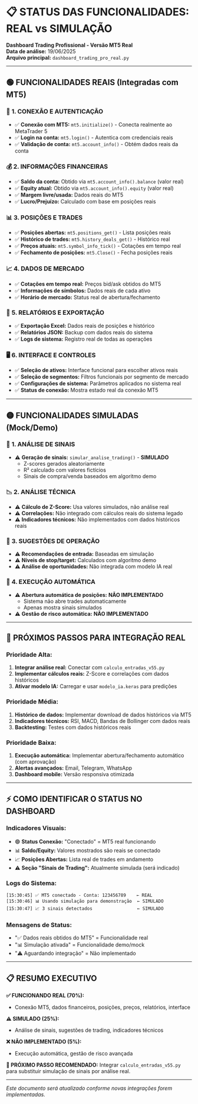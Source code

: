 # 📋 STATUS DAS FUNCIONALIDADES: REAL vs SIMULAÇÃO

**Dashboard Trading Profissional - Versão MT5 Real**  
**Data de análise:** 19/06/2025  
**Arquivo principal:** `dashboard_trading_pro_real.py`

---

## 🟢 FUNCIONALIDADES REAIS (Integradas com MT5)

### 🔗 **1. CONEXÃO E AUTENTICAÇÃO**
- ✅ **Conexão com MT5:** `mt5.initialize()` - Conecta realmente ao MetaTrader 5
- ✅ **Login na conta:** `mt5.login()` - Autentica com credenciais reais
- ✅ **Validação de conta:** `mt5.account_info()` - Obtém dados reais da conta

### 💰 **2. INFORMAÇÕES FINANCEIRAS**
- ✅ **Saldo da conta:** Obtido via `mt5.account_info().balance` (valor real)
- ✅ **Equity atual:** Obtido via `mt5.account_info().equity` (valor real)
- ✅ **Margem livre/usada:** Dados reais do MT5
- ✅ **Lucro/Prejuízo:** Calculado com base em posições reais

### 📊 **3. POSIÇÕES E TRADES**
- ✅ **Posições abertas:** `mt5.positions_get()` - Lista posições reais
- ✅ **Histórico de trades:** `mt5.history_deals_get()` - Histórico real
- ✅ **Preços atuais:** `mt5.symbol_info_tick()` - Cotações em tempo real
- ✅ **Fechamento de posições:** `mt5.Close()` - Fecha posições reais

### 📈 **4. DADOS DE MERCADO**
- ✅ **Cotações em tempo real:** Preços bid/ask obtidos do MT5
- ✅ **Informações de símbolos:** Dados reais de cada ativo
- ✅ **Horário de mercado:** Status real de abertura/fechamento

### 💾 **5. RELATÓRIOS E EXPORTAÇÃO**
- ✅ **Exportação Excel:** Dados reais de posições e histórico
- ✅ **Relatórios JSON:** Backup com dados reais do sistema
- ✅ **Logs de sistema:** Registro real de todas as operações

### 🖥️ **6. INTERFACE E CONTROLES**
- ✅ **Seleção de ativos:** Interface funcional para escolher ativos reais
- ✅ **Seleção de segmentos:** Filtros funcionais por segmento de mercado
- ✅ **Configurações de sistema:** Parâmetros aplicados no sistema real
- ✅ **Status de conexão:** Mostra estado real da conexão MT5

---

## 🟡 FUNCIONALIDADES SIMULADAS (Mock/Demo)

### 🤖 **1. ANÁLISE DE SINAIS**
- ⚠️ **Geração de sinais:** `simular_analise_trading()` - **SIMULADO**
  - Z-scores gerados aleatoriamente
  - R² calculado com valores fictícios
  - Sinais de compra/venda baseados em algoritmo demo

### 📉 **2. ANÁLISE TÉCNICA**
- ⚠️ **Cálculo de Z-Score:** Usa valores simulados, não análise real
- ⚠️ **Correlações:** Não integrado com cálculos reais do sistema legado
- ⚠️ **Indicadores técnicos:** Não implementados com dados históricos reais

### 🎯 **3. SUGESTÕES DE OPERAÇÃO**
- ⚠️ **Recomendações de entrada:** Baseadas em simulação
- ⚠️ **Níveis de stop/target:** Calculados com algoritmo demo
- ⚠️ **Análise de oportunidades:** Não integrada com modelo IA real

### 🔄 **4. EXECUÇÃO AUTOMÁTICA**
- ⚠️ **Abertura automática de posições:** **NÃO IMPLEMENTADO**
  - Sistema não abre trades automaticamente
  - Apenas mostra sinais simulados
- ⚠️ **Gestão de risco automática:** **NÃO IMPLEMENTADO**

---

## 🔧 PRÓXIMOS PASSOS PARA INTEGRAÇÃO REAL

### **Prioridade Alta:**
1. **Integrar análise real:** Conectar com `calculo_entradas_v55.py`
2. **Implementar cálculos reais:** Z-Score e correlações com dados históricos
3. **Ativar modelo IA:** Carregar e usar `modelo_ia.keras` para predições

### **Prioridade Média:**
1. **Histórico de dados:** Implementar download de dados históricos via MT5
2. **Indicadores técnicos:** RSI, MACD, Bandas de Bollinger com dados reais
3. **Backtesting:** Testes com dados históricos reais

### **Prioridade Baixa:**
1. **Execução automática:** Implementar abertura/fechamento automático (com aprovação)
2. **Alertas avançados:** Email, Telegram, WhatsApp
3. **Dashboard mobile:** Versão responsiva otimizada

---

## ⚡ COMO IDENTIFICAR O STATUS NO DASHBOARD

### **Indicadores Visuais:**
- 🟢 **Status Conexão:** "Conectado" = MT5 real funcionando
- 📊 **Saldo/Equity:** Valores mostrados são reais se conectado
- 📈 **Posições Abertas:** Lista real de trades em andamento
- ⚠️ **Seção "Sinais de Trading":** Atualmente simulada (será indicado)

### **Logs do Sistema:**
```
[15:30:45] ✅ MT5 conectado - Conta: 123456789    ← REAL
[15:30:46] 📊 Usando simulação para demonstração  ← SIMULADO
[15:30:47] 📈 3 sinais detectados                 ← SIMULADO
```

### **Mensagens de Status:**
- "✅ Dados reais obtidos do MT5" = Funcionalidade real
- "📊 Simulação ativada" = Funcionalidade demo/mock
- "⚠️ Aguardando integração" = Não implementado

---

## 📋 RESUMO EXECUTIVO

**✅ FUNCIONANDO REAL (70%):**
- Conexão MT5, dados financeiros, posições, preços, relatórios, interface

**⚠️ SIMULADO (25%):**
- Análise de sinais, sugestões de trading, indicadores técnicos

**❌ NÃO IMPLEMENTADO (5%):**
- Execução automática, gestão de risco avançada

**🎯 PRÓXIMO PASSO RECOMENDADO:**
Integrar `calculo_entradas_v55.py` para substituir simulação de sinais por análise real.

---

*Este documento será atualizado conforme novas integrações forem implementadas.*
